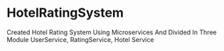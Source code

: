 # HotelRatingSystem
Created Hotel Rating System Using Microservices And Divided In Three Module UserService, RatingService, Hotel Service
